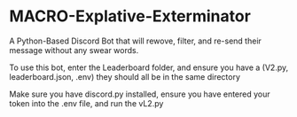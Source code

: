 # MACRO-Explative-Exterminator
A Python-Based Discord Bot that will rewove, filter, and re-send their message without any swear words.

To use this bot, enter the Leaderboard folder, and ensure you have a (V2.py, leaderboard.json, .env) they should all be in the same directory

Make sure you have discord.py installed, ensure you have entered your token into the .env file, and run the vL2.py
